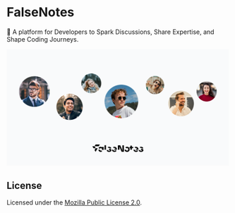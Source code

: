 # FalseNotes

🚀 A platform for Developers to Spark Discussions, Share Expertise, and Shape Coding Journeys.

![hero](public/og.png)

## License

Licensed under the [Mozilla Public License 2.0](https://github.com/yusupovbg/FalseNote/blob/master/LICENSE).
